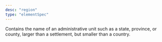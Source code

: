 ```yaml
---
desc: "region"
type: "elementSpec"
---
```


Contains the name of an administrative unit such as a state, province, or county,
larger
than a settlement, but smaller than a country.